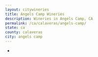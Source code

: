 ```yaml
---
layout: citywineries
title: Angels Camp Wineries
description: Wineries in Angels Camp, CA
permalink: /ca/calaveras/angels-camp/
state: ca
county: calaveras
city: angels camp
---
```

-
